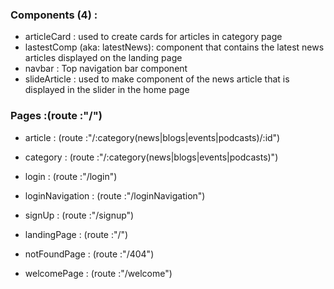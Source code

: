 ### Components (4) :

- articleCard : used to create cards for articles in category page
- lastestComp (aka: latestNews): component that contains the latest news articles displayed on the landing page
- navbar : Top navigation bar component
- slideArticle : used to make component of the news article that is displayed in the slider in the home page

### Pages :(route :"/")

- article : (route :"/:category(news|blogs|events|podcasts)/:id")
- category : (route :"/:category(news|blogs|events|podcasts)")
- login : (route :"/login")
- loginNavigation : (route :"/loginNavigation")
- signUp : (route :"/signup")

- landingPage : (route :"/")
- notFoundPage : (route :"/404")
- welcomePage : (route :"/welcome")
